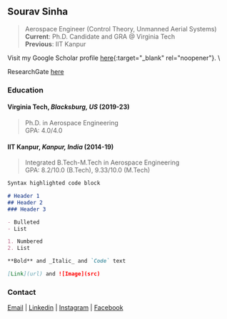 ## Sourav Sinha
>
> Aerospace Engineer (Control Theory, Unmanned Aerial Systems)  \
> **Current**: Ph.D. Candidate and GRA @ Virginia Tech  \
> **Previous**: IIT Kanpur


Visit my Google Scholar profile [here](https://scholar.google.co.in/citations?user=lNqewX0AAAAJ&hl=en&inst=13410158990364976897){:target="_blank" rel="noopener"}.  \

ResearchGate [here](https://www.researchgate.net/profile/Sourav-Sinha-8)


### Education
#### Virginia Tech, *Blacksburg, US* (2019-23)
>
> Ph.D. in Aerospace Engineering \
> GPA: 4.0/4.0

#### IIT Kanpur, *Kanpur, India* (2014-19)
>
> Integrated B.Tech-M.Tech in Aerospace Engineering  \
> GPA: 8.2/10.0 (B.Tech), 9.33/10.0 (M.Tech)


```markdown
Syntax highlighted code block

# Header 1
## Header 2
### Header 3

- Bulleted
- List

1. Numbered
2. List

**Bold** and _Italic_ and `Code` text

[Link](url) and ![Image](src)
```

### Contact
[Email](mailto:srvsinha@vt.edu) | [Linkedin](https://www.linkedin.com/in/sourav-sinha-7a8380b8/) | [Instagram](https://www.instagram.com/srvsinha186/) | [Facebook](https://www.facebook.com/srvgr8/)

